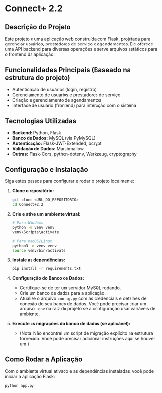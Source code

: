 # Connect+ 2.2

## Descrição do Projeto

Este projeto é uma aplicação web construída com Flask, projetada para gerenciar usuários, prestadores de serviço e agendamentos. Ele oferece uma API backend para diversas operações e serve arquivos estáticos para o frontend da aplicação.

## Funcionalidades Principais (Baseado na estrutura do projeto)

*   Autenticação de usuários (login, registro)
*   Gerenciamento de usuários e prestadores de serviço
*   Criação e gerenciamento de agendamentos
*   Interface de usuário (frontend) para interação com o sistema

## Tecnologias Utilizadas

*   **Backend:** Python, Flask
*   **Banco de Dados:** MySQL (via PyMySQL)
*   **Autenticação:** Flask-JWT-Extended, bcrypt
*   **Validação de Dados:** Marshmallow
*   **Outras:** Flask-Cors, python-dotenv, Werkzeug, cryptography

## Configuração e Instalação

Siga estes passos para configurar e rodar o projeto localmente:

1.  **Clone o repositório:**
    ```bash
    git clone <URL_DO_REPOSITORIO>
    cd Connect+2.2
    ```

2.  **Crie e ative um ambiente virtual:**
    ```bash
    # Para Windows
    python -m venv venv
    venv\Scripts\activate

    # Para macOS/Linux
    python3 -m venv venv
    source venv/bin/activate
    ```

3.  **Instale as dependências:**
    ```bash
    pip install -r requirements.txt
    ```

4.  **Configuração do Banco de Dados:**
    *   Certifique-se de ter um servidor MySQL rodando.
    *   Crie um banco de dados para a aplicação.
    *   Atualize o arquivo `config.py` com as credenciais e detalhes de conexão do seu banco de dados. Você pode precisar criar um arquivo `.env` na raiz do projeto se a configuração usar variáveis de ambiente.

5.  **Execute as migrações do banco de dados (se aplicável):**
    *   (Nota: Não encontrei um script de migração explícito na estrutura fornecida. Você pode precisar adicionar instruções aqui se houver um.)

## Como Rodar a Aplicação

Com o ambiente virtual ativado e as dependências instaladas, você pode iniciar a aplicação Flask:

```bash
python app.py
